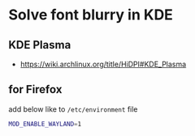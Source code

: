 # Solve font blurry in KDE

## KDE Plasma

- https://wiki.archlinux.org/title/HiDPI#KDE_Plasma

## for Firefox

add below like to `/etc/environment` file

```sh
MOD_ENABLE_WAYLAND=1
```

